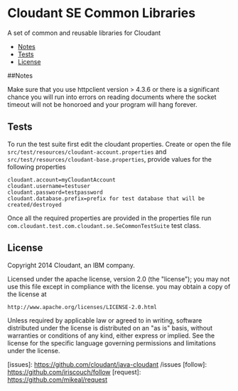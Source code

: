 # Cloudant SE Common Libraries

A set of common and reusable libraries for Cloudant

* [Notes](#notes)
* [Tests](#tests)
* [License](#license)
  
##Notes

Make sure that you use httpclient version > 4.3.6 or there is a significant chance you will run into errors on reading documents where the socket timeout will not be honoroed and your program will hang forever.

## Tests

To run the test suite first edit the cloudant properties. Create or open the file `src/test/resources/cloudant-account.properties` and `src/test/resources/cloudant-base.properties`, provide values for the following properties  

~~~ cloudant-account.properties
cloudant.account=myCloudantAccount
cloudant.username=testuser
cloudant.password=testpassword
cloudant.database.prefix=prefix for test database that will be created/destroyed
~~~

Once all the required properties are provided in the properties file run `com.cloudant.test.com.cloudant.se.SeCommonTestSuite` test class.

## License

Copyright 2014 Cloudant, an IBM company.

Licensed under the apache license, version 2.0 (the "license"); you may not use this file except in compliance with the license.  you may obtain a copy of the license at

    http://www.apache.org/licenses/LICENSE-2.0.html

Unless required by applicable law or agreed to in writing, software distributed under the license is distributed on an "as is" basis, without warranties or conditions of any kind, either express or implied. See the license for the specific language governing permissions and limitations under the license.

[query]: http://docs.cloudant.com/api/cloudant-query.html
[search]: http://docs.cloudant.com/api/search.html
[auth]: http://docs.cloudant.com/api/authz.html
[issues]: https://github.com/cloudant/java-cloudant /issues
[follow]: https://github.com/iriscouch/follow
[request]:  https://github.com/mikeal/request
